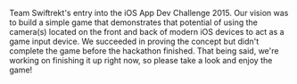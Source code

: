 Team Swiftrekt's entry into the iOS App Dev Challenge 2015. Our vision was to build a simple game that demonstrates that potential of using the camera(s) located on the front and back of modern iOS devices to act as a game input device. We succeeded in proving the concept but didn't complete the game before the hackathon finished. That being said, we're working on finishing it up right now, so please take a look and enjoy the game!
